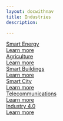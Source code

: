 ```yaml
---
layout: docwithnav
title: Industries
description: 

---
```


<div class="cards">
    <a href="/industries/smart-energy/" class="accent card">
        <div class="card-title">
            <span class="title-text">Smart Energy</span>
        </div>
        <div class="card-img smart-energy-bg"></div>
        <div class="card-description">
            Learn more
        </div>
    </a>
    <a href="/industries/agriculture/" class="accent card">
        <div class="card-title">
            <span class="title-text">Agriculture</span>
        </div>
        <div class="card-img agriculture-bg"></div>
        <div class="card-description">  
            Learn more
        </div>        
    </a>
    <a href="/industries/smart-buildings/" class="accent card">            
        <div class="card-title">
            <span class="title-text">Smart Buildings</span>
        </div>
        <div class="card-img smart-building-bg"></div>
        <div class="card-description">
            Learn more
        </div>        
    </a>
    <a href="/industries/smart-city/" class="accent card">            
        <div class="card-title">
            <span class="title-text">Smart City</span>
        </div>
        <div class="card-img smart-city-bg"></div>
        <div class="card-description">
            Learn more
        </div>        
    </a>
    <a href="/industries/telecom/" class="accent card">            
        <div class="card-title">
            <span class="title-text">Telecommunications</span>
        </div>
        <div class="card-img telecom-bg"></div>
        <div class="card-description">
            Learn more
        </div>        
    </a>
    <a href="/industries/industry40/" class="accent card">
        <div class="card-title">
            <span class="title-text">Industry 4.0</span>
        </div>
        <div class="card-img manufacture-bg"></div>
        <div class="card-description">
            Learn more
        </div>
    </a>
</div>


